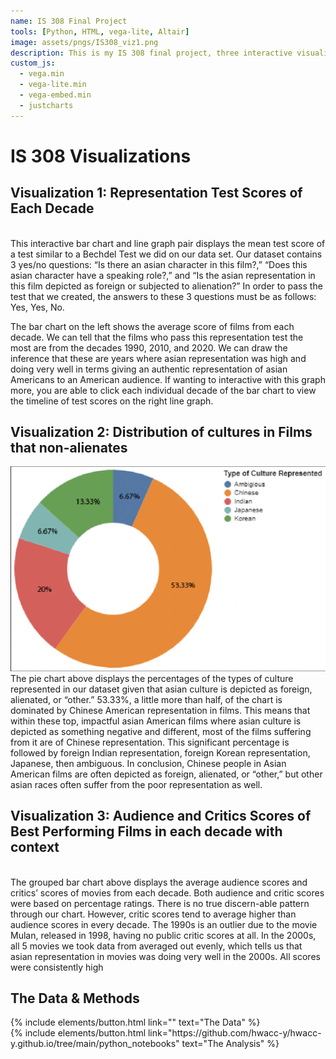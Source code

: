 ```yaml
---
name: IS 308 Final Project
tools: [Python, HTML, vega-lite, Altair]
image: assets/pngs/IS308_viz1.png
description: This is my IS 308 final project, three interactive visualizations gauging how various film franchises respond to the Bechdel Test across the years.
custom_js:
  - vega.min
  - vega-lite.min
  - vega-embed.min
  - justcharts
---
```



# IS 308 Visualizations 

## Visualization 1: Representation Test Scores of Each Decade

<vegachart schema-url="{{ site.baseurl }}/assets/json/IS308-fin-v1.json" style="width: 100%"></vegachart>         
This interactive bar chart and line graph pair displays the mean test score of a test similar to a Bechdel Test we did on our data set. Our dataset contains 3 yes/no questions: “Is there an asian character in this film?,” “Does this asian  character have a speaking role?,” and “Is the asian representation in this film depicted as foreign or subjected to alienation?” In order to pass the test that we created, the answers to these 3 questions must be as follows: Yes, Yes, No. 

The bar chart on the left shows the average score of films from each decade. We can tell that the films who pass this representation test the most are from the decades 1990, 2010, and 2020. We can draw the inference that these are years where asian representation was high and doing very well in terms giving an authentic representation of asian Americans to an American audience. If wanting to interactive with this graph more, you are able to click each individual decade of the bar chart to view the timeline of test scores on the right line graph.




## Visualization 2: Distribution of cultures in Films that non-alienates 
![image tooltip here](/assets/pngs/IS308_viz2.png)        
The pie chart above displays the percentages of the types of culture represented in our dataset given that asian culture is depicted as foreign, alienated, or “other.” 53.33%, a little more than half, of the chart is dominated by Chinese American representation in films. This means that within these top, impactful asian American films where asian culture is depicted as something negative and different, most of the films suffering from it are of Chinese representation. This significant percentage is followed by foreign Indian representation, foreign Korean representation, Japanese, then ambiguous. In conclusion, Chinese people in Asian American films are often depicted as foreign, alienated, or “other,” but other asian races often suffer from the poor representation as well.

## Visualization 3: Audience and Critics Scores of Best Performing Films in each decade with context
<vegachart schema-url="{{ site.baseurl }}/assets/json/IS308-fin-v3.json" style="width: 100%"></vegachart>        
The grouped bar chart above displays the average audience scores and critics’ scores of movies from each decade. Both audience and critic scores were based on percentage ratings. There is no true discern-able pattern through our chart. However, critic scores tend to average higher than audience scores in every decade. The 1990s is an outlier due to the movie Mulan, released in 1998, having no public critic scores at all. In the 2000s, all 5 movies we took data from averaged out evenly, which tells us that asian representation in movies was doing very well in the 2000s. All scores were consistently high
## The Data & Methods

<!-- these are written in a combo of html and liquid --> 

<div class="left">
{% include elements/button.html link="" text="The Data" %}
</div>

<div class="right">
{% include elements/button.html link="https://github.com/hwacc-y/hwacc-y.github.io/tree/main/python_notebooks" text="The Analysis" %}
</div>

